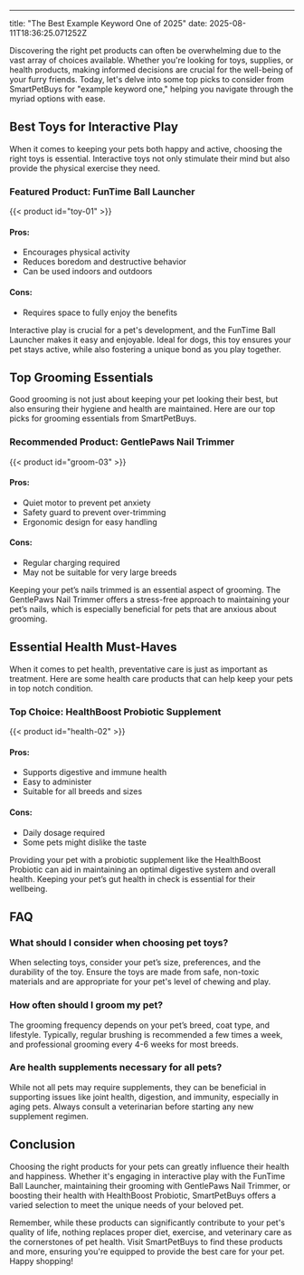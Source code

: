 ---
title: "The Best Example Keyword One of 2025"
date: 2025-08-11T18:36:25.071252Z

Discovering the right pet products can often be overwhelming due to the vast array of choices available. Whether you're looking for toys, supplies, or health products, making informed decisions are crucial for the well-being of your furry friends. Today, let's delve into some top picks to consider from SmartPetBuys for "example keyword one," helping you navigate through the myriad options with ease.

## Best Toys for Interactive Play

When it comes to keeping your pets both happy and active, choosing the right toys is essential. Interactive toys not only stimulate their mind but also provide the physical exercise they need.

### Featured Product: FunTime Ball Launcher

{{< product id="toy-01" >}}

#### Pros:
- Encourages physical activity
- Reduces boredom and destructive behavior
- Can be used indoors and outdoors

#### Cons:
- Requires space to fully enjoy the benefits

Interactive play is crucial for a pet's development, and the FunTime Ball Launcher makes it easy and enjoyable. Ideal for dogs, this toy ensures your pet stays active, while also fostering a unique bond as you play together.

## Top Grooming Essentials

Good grooming is not just about keeping your pet looking their best, but also ensuring their hygiene and health are maintained. Here are our top picks for grooming essentials from SmartPetBuys.

### Recommended Product: GentlePaws Nail Trimmer

{{< product id="groom-03" >}}

#### Pros:
- Quiet motor to prevent pet anxiety
- Safety guard to prevent over-trimming
- Ergonomic design for easy handling

#### Cons:
- Regular charging required
- May not be suitable for very large breeds

Keeping your pet’s nails trimmed is an essential aspect of grooming. The GentlePaws Nail Trimmer offers a stress-free approach to maintaining your pet’s nails, which is especially beneficial for pets that are anxious about grooming.

## Essential Health Must-Haves

When it comes to pet health, preventative care is just as important as treatment. Here are some health care products that can help keep your pets in top notch condition.

### Top Choice: HealthBoost Probiotic Supplement

{{< product id="health-02" >}}

#### Pros:
- Supports digestive and immune health
- Easy to administer
- Suitable for all breeds and sizes

#### Cons:
- Daily dosage required
- Some pets might dislike the taste

Providing your pet with a probiotic supplement like the HealthBoost Probiotic can aid in maintaining an optimal digestive system and overall health. Keeping your pet’s gut health in check is essential for their wellbeing.

## FAQ

### What should I consider when choosing pet toys?

When selecting toys, consider your pet’s size, preferences, and the durability of the toy. Ensure the toys are made from safe, non-toxic materials and are appropriate for your pet's level of chewing and play.

### How often should I groom my pet?

The grooming frequency depends on your pet’s breed, coat type, and lifestyle. Typically, regular brushing is recommended a few times a week, and professional grooming every 4-6 weeks for most breeds.

### Are health supplements necessary for all pets?

While not all pets may require supplements, they can be beneficial in supporting issues like joint health, digestion, and immunity, especially in aging pets. Always consult a veterinarian before starting any new supplement regimen.

## Conclusion

Choosing the right products for your pets can greatly influence their health and happiness. Whether it's engaging in interactive play with the FunTime Ball Launcher, maintaining their grooming with GentlePaws Nail Trimmer, or boosting their health with HealthBoost Probiotic, SmartPetBuys offers a varied selection to meet the unique needs of your beloved pet.

Remember, while these products can significantly contribute to your pet's quality of life, nothing replaces proper diet, exercise, and veterinary care as the cornerstones of pet health. Visit SmartPetBuys to find these products and more, ensuring you're equipped to provide the best care for your pet. Happy shopping!